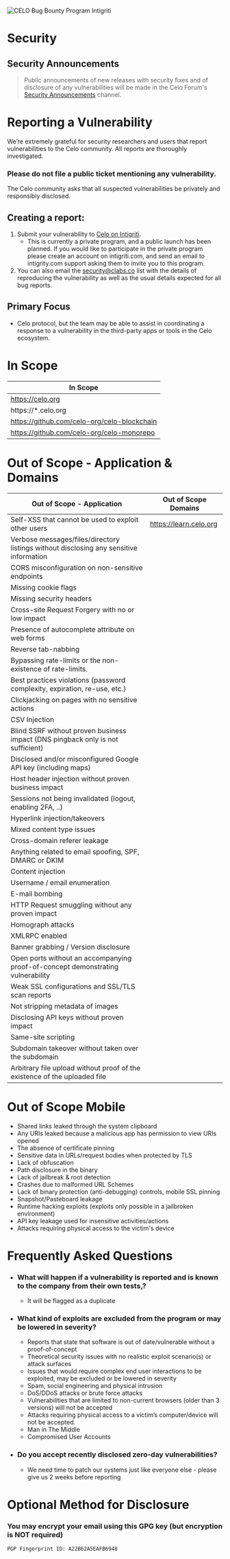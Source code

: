 ![CELO Bug Bounty Program Intigriti](https://i.imgur.com/fyrJi0R.png)

# Security

## Security Announcements

> Public announcements of new releases with security fixes and of disclosure of any vulnerabilities will be made in the Celo Forum's [Security Announcements](https://forum.celo.org/c/security-announcements/) channel.

# Reporting a Vulnerability
 We’re extremely grateful for security researchers and users that report vulnerabilities to the Celo community. All reports are thoroughly investigated.

### **Please do not file a public ticket** mentioning any vulnerability.

The Celo community asks that all suspected vulnerabilities be privately and responsibly disclosed.

## Creating a report:
1.  Submit your vulnerability to [Celo on Intigriti](https://www.intigriti.com).
	- This is currently a private program, and a public launch has been planned. If you would like to participate in the private program please create an account on intigriti.com, and send an email to intigrity.com support asking them to invite you to this program. 
3. You can also email the [security@clabs.co](mailto:security@clabs.co) list with the details of reproducing the vulnerability as well as the usual details expected for all bug reports.

## Primary Focus 
- Celo protocol,  but the team may be able to assist in coordinating a response to a vulnerability in the third-party apps or tools in the Celo ecosystem.



# In Scope

| In Scope                                    |
|---------------------------------------------|
| https://celo.org                            |
| https://*.celo.org                          |
| https://github.com/celo-org/celo-blockchain |
| https://github.com/celo-org/celo-monorepo   |




# Out of Scope - Application & Domains

| Out of Scope - Application                                                             | Out of Scope Domains   |
|----------------------------------------------------------------------------------------|------------------------|
| Self-XSS that cannot be used to exploit other users                                    | https://learn.celo.org |
| Verbose messages/files/directory listings without disclosing any sensitive information |                        |
| CORS misconfiguration on non-sensitive endpoints                                       |                        |
| Missing cookie flags                                                                   |                        |
| Missing security headers                                                               |                        |
| Cross-site Request Forgery with no or low impact                                       |                        |
| Presence of autocomplete attribute on web forms                                        |                        |
| Reverse tab-nabbing                                                                     |                        |
| Bypassing rate-limits or the non-existence of rate-limits.                             |                        |
| Best practices violations (password complexity, expiration, re-use, etc.)              |                        |
| Clickjacking on pages with no sensitive actions                                        |                        |
| CSV Injection                                                                          |                        |
| Blind SSRF without proven business impact (DNS pingback only is not sufficient)        |                        |
| Disclosed and/or misconfigured Google API key (including maps)                         |                        |
| Host header injection without proven business impact                                   |                        |
| Sessions not being invalidated (logout, enabling 2FA, ..)                              |                        |
| Hyperlink injection/takeovers                                                          |                        |
| Mixed content type issues                                                              |                        |
| Cross-domain referer leakage                                                           |                        |
| Anything related to email spoofing, SPF, DMARC or DKIM                                 |                        |
| Content injection                                                                      |                        |
| Username / email enumeration                                                           |                        |
| E-mail bombing                                                                         |                        |
| HTTP Request smuggling without any proven impact                                       |                        |
| Homograph attacks                                                                      |                        |
| XMLRPC enabled                                                                         |                        |
| Banner grabbing / Version disclosure                                                   |                        |
| Open ports without an accompanying proof-of-concept demonstrating vulnerability        |                        |
| Weak SSL configurations and SSL/TLS scan reports                                       |                        |
| Not stripping metadata of images                                                       |                        |
| Disclosing API keys without proven impact                                              |                        |
| Same-site scripting                                                                    |                        |
| Subdomain takeover without taken over the subdomain                                    |                        |
| Arbitrary file upload without proof of the existence of the uploaded file              |                        

# Out of Scope Mobile

-   Shared links leaked through the system clipboard
-   Any URIs leaked because a malicious app has permission to view URIs opened
-   The absence of certificate pinning
-   Sensitive data in URLs/request bodies when protected by TLS
-   Lack of obfuscation
-   Path disclosure in the binary
-   Lack of jailbreak & root detection
-   Crashes due to malformed URL Schemes
-   Lack of binary protection (anti-debugging) controls, mobile SSL pinning
-   Snapshot/Pasteboard leakage
-   Runtime hacking exploits (exploits only possible in a jailbroken environment)
-   API key leakage used for insensitive activities/actions
-   Attacks requiring physical access to the victim's device

# Frequently Asked Questions

-   ### What will happen if a vulnerability is reported and is known to the company from their own tests,? 
	- It will be flagged as a duplicate
-   ### What kind of exploits are excluded from the program or may be lowered in severity? 
	- Reports that state that software is out of date/vulnerable without a proof-of-concept
	- Theoretical security issues with no realistic exploit scenario(s) or attack surfaces
	-  Issues that would require complex end user interactions to be exploited, may be excluded or be lowered in severity
	 - Spam, social engineering and physical intrusion
	 - DoS/DDoS attacks or brute force attacks
	 - Vulnerabilities that are limited to non-current browsers (older than 3 versions) will not be accepted
	 - Attacks requiring physical access to a victim’s computer/device will not be accepted. 
	 - Man in The Middle 
	- Compromised User Accounts
- ### Do you accept recently disclosed zero-day vulnerabilities?
	-  We need time to patch our systems just like everyone else - please give us 2 weeks before reporting 


# Optional Method for Disclosure
### You may encrypt your email using this GPG key (but encryption is NOT required)

```
PGP Fingerprint ID: A22B62A5EAFB6948
```


